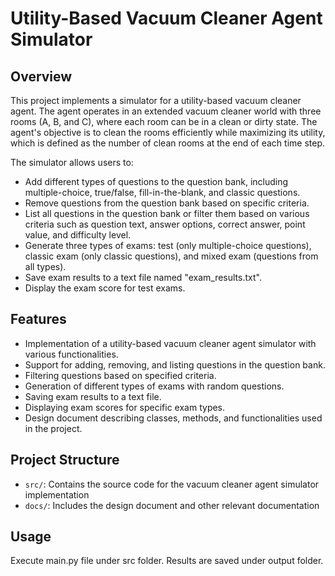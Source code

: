 # Utility-Based Vacuum Cleaner Agent Simulator

## Overview
This project implements a simulator for a utility-based vacuum cleaner agent. The agent operates in an extended vacuum cleaner world with three rooms (A, B, and C), where each room can be in a clean or dirty state. The agent's objective is to clean the rooms efficiently while maximizing its utility, which is defined as the number of clean rooms at the end of each time step.

The simulator allows users to:
- Add different types of questions to the question bank, including multiple-choice, true/false, fill-in-the-blank, and classic questions.
- Remove questions from the question bank based on specific criteria.
- List all questions in the question bank or filter them based on various criteria such as question text, answer options, correct answer, point value, and difficulty level.
- Generate three types of exams: test (only multiple-choice questions), classic exam (only classic questions), and mixed exam (questions from all types).
- Save exam results to a text file named "exam_results.txt".
- Display the exam score for test exams.

## Features
- Implementation of a utility-based vacuum cleaner agent simulator with various functionalities.
- Support for adding, removing, and listing questions in the question bank.
- Filtering questions based on specified criteria.
- Generation of different types of exams with random questions.
- Saving exam results to a text file.
- Displaying exam scores for specific exam types.
- Design document describing classes, methods, and functionalities used in the project.

## Project Structure
- `src/`: Contains the source code for the vacuum cleaner agent simulator implementation
- `docs/`: Includes the design document and other relevant documentation

## Usage
Execute main.py file under src folder.
Results are saved under output folder.
